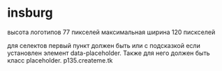 insburg
=======

высота логотипов 77 пикселей
максимальная ширина 120 пискселей

для селектов первый пункт должен быть или с подсказкой если установлен элемент data-placeholder. Также для него должен быть класс placeholder.
p135.createme.tk
